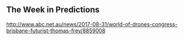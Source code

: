 ## The Week in Predictions

http://www.abc.net.au/news/2017-08-31/world-of-drones-congress-brisbane-futurist-thomas-frey/8859008